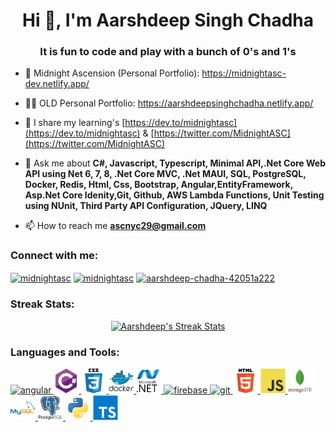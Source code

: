 <h1 align="center">Hi 👋, I'm Aarshdeep Singh Chadha</h1>
<h3 align="center">It is fun to code and play with a bunch of 0's and 1's</h3>

- 🌌 Midnight Ascension (Personal Portfolio): https://midnightasc-dev.netlify.app/
- 👨‍💻 OLD Personal Portfolio: https://aarshdeepsinghchadha.netlify.app/

- 📝 I share my learning's [https://dev.to/midnightasc](https://dev.to/midnightasc) & [https://twitter.com/MidnightASC](https://twitter.com/MidnightASC)

- 💬 Ask me about **C#, Javascript, Typescript, Minimal API,.Net Core Web API using Net 6, 7, 8, .Net Core MVC, .Net MAUI, SQL, PostgreSQL, Docker, Redis, Html, Css, Bootstrap, Angular,EntityFramework, Asp.Net Core Idenity,Git, Github, AWS Lambda Functions, Unit Testing using NUnit, Third Party API Configuration, JQuery, LINQ**

- 📫 How to reach me **ascnyc29@gmail.com**

<h3 align="left">Connect with me:</h3>
<p align="left">
<a href="https://dev.to/midnightasc" target="blank"><img align="center" src="https://raw.githubusercontent.com/rahuldkjain/github-profile-readme-generator/master/src/images/icons/Social/devto.svg" alt="midnightasc" height="30" width="40" /></a>
<a href="https://twitter.com/midnightasc" target="blank"><img align="center" src="https://raw.githubusercontent.com/rahuldkjain/github-profile-readme-generator/master/src/images/icons/Social/twitter.svg" alt="midnightasc" height="30" width="40" /></a>
<a href="https://linkedin.com/in/aarshdeep-chadha-42051a222" target="blank"><img align="center" src="https://raw.githubusercontent.com/rahuldkjain/github-profile-readme-generator/master/src/images/icons/Social/linked-in-alt.svg" alt="aarshdeep-chadha-42051a222" height="30" width="40" /></a>
</p>

<h3 align="left">Streak Stats:</h3>
<p align="center">
  <a href="https://streak-stats.demolab.com/?user=aarshdeepsinghchadha">
    <img src="https://streak-stats.demolab.com/?user=aarshdeepsinghchadha" alt="Aarshdeep's Streak Stats" />
  </a>
</p>

<h3 align="left">Languages and Tools:</h3>
<p align="left"> 
  <a href="https://angular.io" target="_blank" rel="noreferrer"> <img src="https://angular.io/assets/images/logos/angular/angular.svg" alt="angular" width="40" height="40"/> </a> 
  <a href="https://www.w3schools.com/cs/" target="_blank" rel="noreferrer"> <img src="https://raw.githubusercontent.com/devicons/devicon/master/icons/csharp/csharp-original.svg" alt="csharp" width="40" height="40"/> </a> 
  <a href="https://www.w3schools.com/css/" target="_blank" rel="noreferrer"> <img src="https://raw.githubusercontent.com/devicons/devicon/master/icons/css3/css3-original-wordmark.svg" alt="css3" width="40" height="40"/> </a> 
  <a href="https://www.docker.com/" target="_blank" rel="noreferrer"> <img src="https://raw.githubusercontent.com/devicons/devicon/master/icons/docker/docker-original-wordmark.svg" alt="docker" width="40" height="40"/> </a> 
  <a href="https://dotnet.microsoft.com/" target="_blank" rel="noreferrer"> <img src="https://raw.githubusercontent.com/devicons/devicon/master/icons/dot-net/dot-net-original-wordmark.svg" alt="dotnet" width="40" height="40"/> </a> 
  <a href="https://firebase.google.com/" target="_blank" rel="noreferrer"> <img src="https://www.vectorlogo.zone/logos/firebase/firebase-icon.svg" alt="firebase" width="40" height="40"/> </a> 
  <a href="https://git-scm.com/" target="_blank" rel="noreferrer"> <img src="https://www.vectorlogo.zone/logos/git-scm/git-scm-icon.svg" alt="git" width="40" height="40"/> </a> 
  <a href="https://www.w3.org/html/" target="_blank" rel="noreferrer"> <img src="https://raw.githubusercontent.com/devicons/devicon/master/icons/html5/html5-original-wordmark.svg" alt="html5" width="40" height="40"/> </a> 
  <a href="https://developer.mozilla.org/en-US/docs/Web/JavaScript" target="_blank" rel="noreferrer"> <img src="https://raw.githubusercontent.com/devicons/devicon/master/icons/javascript/javascript-original.svg" alt="javascript" width="40" height="40"/> </a> 
  <a href="https://www.mongodb.com/" target="_blank" rel="noreferrer"> <img src="https://raw.githubusercontent.com/devicons/devicon/master/icons/mongodb/mongodb-original-wordmark.svg" alt="mongodb" width="40" height="40"/> </a> 
  <a href="https://www.mysql.com/" target="_blank" rel="noreferrer"> <img src="https://raw.githubusercontent.com/devicons/devicon/master/icons/mysql/mysql-original-wordmark.svg" alt="mysql" width="40" height="40"/> </a> 
  <a href="https://www.postgresql.org" target="_blank" rel="noreferrer"> <img src="https://raw.githubusercontent.com/devicons/devicon/master/icons/postgresql/postgresql-original-wordmark.svg" alt="postgresql" width="40" height="40"/> </a> 
  <a href="https://www.python.org" target="_blank" rel="noreferrer"> <img src="https://raw.githubusercontent.com/devicons/devicon/master/icons/python/python-original.svg" alt="python" width="40" height="40"/> </a> 
  <a href="https://www.typescriptlang.org/" target="_blank" rel="noreferrer"> <img src="https://raw.githubusercontent.com/devicons/devicon/master/icons/typescript/typescript-original.svg" alt="typescript" width="40" height="40"/> </a> 
</p>
